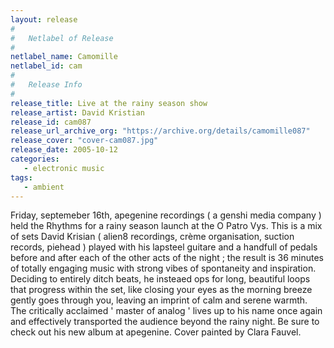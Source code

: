 ```yaml
---
layout: release
#
#   Netlabel of Release
#
netlabel_name: Camomille
netlabel_id: cam
#
#   Release Info
#
release_title: Live at the rainy season show
release_artist: David Kristian
release_id: cam087
release_url_archive_org: "https://archive.org/details/camomille087"
release_cover: "cover-cam087.jpg"
release_date: 2005-10-12
categories:
   - electronic music
tags:
   - ambient
---
```

Friday, septemeber 16th, apegenine recordings ( a genshi media company ) held the Rhythms for a rainy season launch at the O Patro Vys. This is a mix of sets David Krisian ( alien8 recordings, crème organisation, suction records, piehead ) played with his lapsteel guitare and a handfull of pedals before and after each of the other acts of the night ; the result is 36 minutes of totally engaging music with strong vibes of spontaneity and inspiration. Deciding to entirely ditch beats, he insteaed ops for long, beautiful loops that progress within the set, like closing your eyes as the morning breeze gently goes through you, leaving an imprint of calm and serene warmth. The critically acclaimed ' master of analog ' lives up to his name once again and effectively transported the audience beyond the rainy night. Be sure to check out his new album at apegenine. Cover painted by Clara Fauvel.
